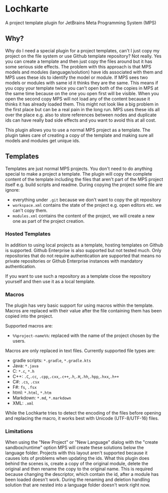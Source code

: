 # Lochkarte
A project template plugin for JetBrains Meta Programming System (MPS)

## Why?

Why do I need a special plugin for a project templates, can't I just copy my project on the file system or use Github template repository? Not really. Yes you can create a template and then just copy the files around but it has some serious side effects. The problem with this approach is that MPS models and modules (language/solution) have ids associated with them and MPS uses these ids to identify the model or module. If MPS sees two models or modules with same id it thinks they are the same. This means if you copy your template twice you can't open both of the copies in MPS at the same time because on the one you open first will be visible. When you open the second copy MPS will not load any of the content because it thinks it has already loaded them. This might not look like a big problem in the first place but can be a real pain in the long run. MPS uses these ids all over the place e.g. also to store references between nodes and duplicate ids can have really bad side effects and you want to avoid this at all cost. 

This plugin allows you to use a normal MPS project as a template. The plugin takes care of creating a copy of the template and making sure all models and modules get unique ids. 

## Templates

Templates are just normal MPS projects. You don't need to do anything special to make a project a template. The plugin will copy the complete content of the template including the files that aren't part of the MPS project itself e.g. build scripts and readme. During copying the project some file are ignore: 

- everything under `.git` because we don't want to copy the git repository 
- `workspace.xml` contains the state of the project e.g. open editors etc. we can't copy them.
- `modules.xml` contains the content of the project, we will create a new one as part of the project creation.

### Hosted Templates

In addition to using local projects as a template, hosting templates on Github is supported. Github Enterprise is also 
supported but not tested much. Only repositories that do not require authentication are supported that means no private
repositories or Github Enterprise instances with mandatory authentication. 

If you want to use such a repository as a template close the repository yourself and then use it as a local template.

### Macros

The plugin has very basic support for using macros within the template. Macros are replaced with their value after the
file containing them has been copied into the project.

Supported macros are: 

- `%%project-name%%`: replaced with the name of the project chosen by the users.

Macros are only replaced in text files. Currently supported file types are:

- gradle scripts: `*.gradle`, `*.gradle.kts`
- Java: `*.java`
- C: `*.c`, `*.h`
- C++: `.C`,`.cc`, `.cpp`,`.cxx`,`.c++`,`.h`,`.H`,`.hh`,`.hpp`,`.hxx`,`.h++`
- C#: `.cs`, `.csx`
- F#: `fs`, `.fsx`
- html: `*.html`, `*.htm`
- Markdown: `*.md`, `*.markdown`
- XML: `.xml` 

While the Lochkarte tries to detect the encoding of the files before opening and replacing the macro, it works best with
Unicode (UTF-8/UTF-16) files.

### Limitations

When using the "New Project" or "New Language" dialog with the "create sandbox/runtime" option MPS will create these
solutions below the language folder. Projects with this layout aren't supported because it causes lots of problems when
updating the ids. What this plugin does behind the scenes is, create a copy of the original module, delete the original
and then rename the copy to the original name. This is required because changing the descriptor, which contain the id,
after a module has been loaded doesn't work. During the renaming and deletion handling solution that are nested into a
language folder doesn't work right now.